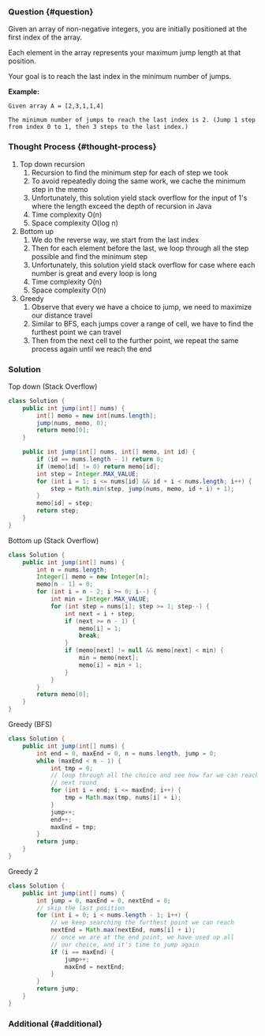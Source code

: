 ### Question {#question}

Given an array of non-negative integers, you are initially positioned at the first index of the array.

Each element in the array represents your maximum jump length at that position.

Your goal is to reach the last index in the minimum number of jumps.

**Example:**

```
Given array A = [2,3,1,1,4]

The minimum number of jumps to reach the last index is 2. (Jump 1 step from index 0 to 1, then 3 steps to the last index.)
```

### Thought Process {#thought-process}

1. Top down recursion
   1. Recursion to find the minimum step for each of step we took
   2. To avoid repeatedly doing the same work, we cache the minimum step in the memo
   3. Unfortunately, this solution yield stack overflow for the input of 1's where the length exceed the depth of recursion in Java
   4. Time complexity O\(n\)
   5. Space complexity O\(log n\)
2. Bottom up
   1. We do the reverse way, we start from the last index
   2. Then for each element before the last, we loop through all the step possible and find the minimum step
   3. Unfortunately, this solution yield stack overflow for case where each number is great and every loop is long
   4. Time complexity O\(n\)
   5. Space complexity O\(n\)
3. Greedy
   1. Observe that every we have a choice to jump, we need to maximize our distance travel
   2. Similar to BFS, each jumps cover a range of cell, we have to find the furthest point we can travel
   3. Then from the next cell to the further point, we repeat the same process again until we reach the end

### Solution

Top down \(Stack Overflow\)

```java
class Solution {
    public int jump(int[] nums) {
        int[] memo = new int[nums.length];
        jump(nums, memo, 0);
        return memo[0];
    }

    public int jump(int[] nums, int[] memo, int id) {
        if (id == nums.length - 1) return 0;
        if (memo[id] != 0) return memo[id];
        int step = Integer.MAX_VALUE;
        for (int i = 1; i <= nums[id] && id + i < nums.length; i++) {
            step = Math.min(step, jump(nums, memo, id + i) + 1);
        }
        memo[id] = step;
        return step;
    }
}
```

Bottom up \(Stack Overflow\)

```java
class Solution {
    public int jump(int[] nums) {
        int n = nums.length;
        Integer[] memo = new Integer[n];
        memo[n - 1] = 0;
        for (int i = n - 2; i >= 0; i--) {
            int min = Integer.MAX_VALUE;
            for (int step = nums[i]; step >= 1; step--) {
                int next = i + step;
                if (next >= n - 1) {
                    memo[i] = 1;
                    break;
                }
                if (memo[next] != null && memo[next] < min) {
                    min = memo[next];
                    memo[i] = min + 1;
                }
            }
        }
        return memo[0];
    }
}
```

Greedy \(BFS\)

```java
class Solution {
    public int jump(int[] nums) {
        int end = 0, maxEnd = 0, n = nums.length, jump = 0;
        while (maxEnd < n - 1) {
            int tmp = 0;
            // loop through all the choice and see how far we can reach 
            // next round
            for (int i = end; i <= maxEnd; i++) {
                tmp = Math.max(tmp, nums[i] + i);
            }
            jump++;
            end++;
            maxEnd = tmp;
        }
        return jump;
    }
}
```

Greedy 2

```java
class Solution {
    public int jump(int[] nums) {
        int jump = 0, maxEnd = 0, nextEnd = 0;
        // skip the last position
        for (int i = 0; i < nums.length - 1; i++) {
            // we keep searching the furthest point we can reach
            nextEnd = Math.max(nextEnd, nums[i] + i);
            // once we are at the end point, we have used up all
            // our choice, and it's time to jump again
            if (i == maxEnd) {
                jump++;
                maxEnd = nextEnd;
            }
        }
        return jump;
    }
}
```

### Additional {#additional}



